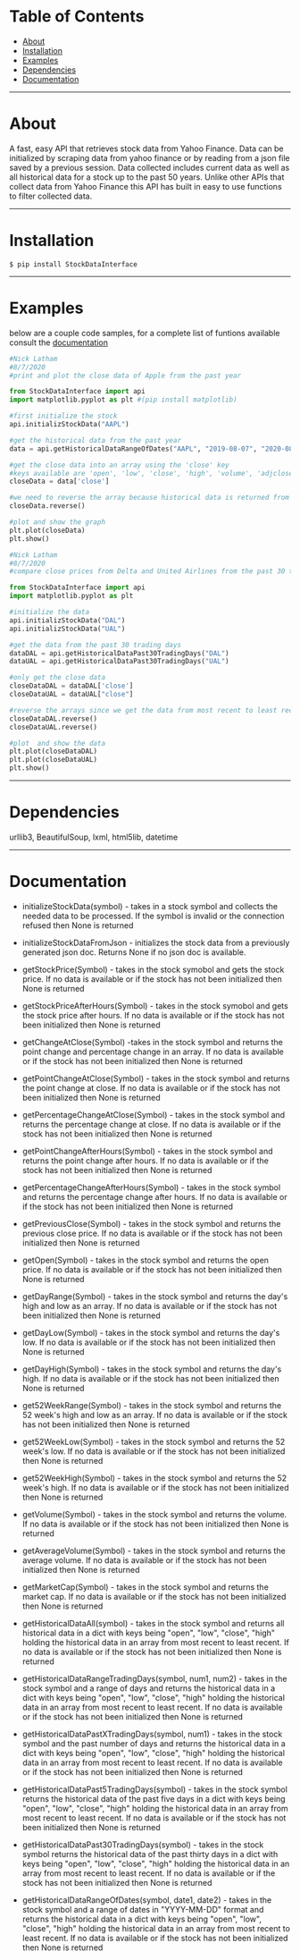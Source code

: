 # Table of Contents


- [About](#About)
- [Installation](#Installation)
- [Examples](#Examples)
- [Dependencies](#Dependencies)
- [Documentation](#Documentation)

---

# About

A fast, easy API that retrieves stock data from Yahoo Finance.
Data can be initialized by scraping data from yahoo finance or by reading from a json file saved by a previous session.
Data collected includes current data as well as all historical data for a stock up to the past 50 years.
Unlike other APIs that collect data from Yahoo Finance this API has built in easy to use functions to filter collected data.

---

# Installation

```shell
$ pip install StockDataInterface
```

---

# Examples

below are a couple code samples, for a complete list of funtions available consult the [documentation](#Documentation) 

 ```python
 #Nick Latham
 #8/7/2020
 #print and plot the close data of Apple from the past year

from StockDataInterface import api 
import matplotlib.pyplot as plt #(pip install matplotlib)

#first initialize the stock
api.initializStockData("AAPL")

#get the historical data from the past year
data = api.getHistoricalDataRangeOfDates("AAPL", "2019-08-07", "2020-08-07")

#get the close data into an array using the 'close' key
#keys available are 'open', 'low', 'close', 'high', 'volume', 'adjclose', and 'date'
closeData = data['close']

#we need to reverse the array because historical data is returned from most recent to least recent
closeData.reverse()

#plot and show the graph
plt.plot(closeData)
plt.show()

 ```

 ```python
 #Nick Latham
 #8/7/2020
 #compare close prices from Delta and United Airlines from the past 30 trading days

from StockDataInterface import api 
import matplotlib.pyplot as plt

#initialize the data
api.initializStockData("DAL")
api.initializStockData("UAL")

#get the data from the past 30 trading days
dataDAL = api.getHistoricalDataPast30TradingDays("DAL")
dataUAL = api.getHistoricalDataPast30TradingDays("UAL")

#only get the close data
closeDataDAL = dataDAL['close']
closeDataUAL = dataUAL["close"]

#reverse the arrays since we get the data from most recent to least recent
closeDataDAL.reverse()
closeDataUAL.reverse()

#plot  and show the data
plt.plot(closeDataDAL)
plt.plot(closeDataUAL)
plt.show()
 ```

---

# Dependencies
urllib3, BeautifulSoup, lxml, html5lib, datetime

---

# Documentation

  - initializeStockData(symbol)  - takes in a stock symbol and collects the needed data to be processed. If the symbol is invalid or the connection refused then None is returned

  - initializeStockDataFromJson - initializes the stock data from a previously generated json doc. Returns None if no json doc is available.

  - getStockPrice(Symbol)        - takes in the stock symobol and gets the stock price. If no data is available or if the stock has not been initialized then None is returned 

  - getStockPriceAfterHours(Symbol) - takes in the stock symobol and gets the stock price after hours. If no data is available or if the stock has not been initialized then None is returned 

  - getChangeAtClose(Symbol)     -takes in the stock symbol and returns the point change and percentage change in an array. If no data is available or if the stock has not been initialized then None is returned 

  - getPointChangeAtClose(Symbol) - takes in the stock symbol and returns the point change at close. If no data is available or if the stock has not been initialized then None is returned 

  - getPercentageChangeAtClose(Symbol) - takes in the stock symbol and returns the percentage change at close. If no data is available or if the stock has not been initialized then None is returned 

  - getPointChangeAfterHours(Symbol) - takes in the stock symbol and returns the point change after hours. If no data is available or if the stock has not been initialized then None is returned 

  - getPercentageChangeAfterHours(Symbol) - takes in the stock symbol and returns the percentage change after hours. If no data is available or if the stock has not been initialized then None is returned 

  - getPreviousClose(Symbol) - takes in the stock symbol and returns the previous close price. If no data is available or if the stock has not been initialized then None is returned 

  - getOpen(Symbol) - takes in the stock symbol and returns the open price. If no data is available or if the stock has not been initialized then None is returned 

  - getDayRange(Symbol) - takes in the stock symbol and returns the day's high and low as an array. If no data is available or if the stock has not been initialized then None is returned 

  - getDayLow(Symbol) - takes in the stock symbol and returns the day's low. If no data is available or if the stock has not been initialized then None is returned 

  - getDayHigh(Symbol) - takes in the stock symbol and returns the day's high. If no data is available or if the stock has not been initialized then None is returned 

  - get52WeekRange(Symbol) - takes in the stock symbol and returns the 52 week's high and low as an array. If no data is available or if the stock has not been initialized then None is returned 

  - get52WeekLow(Symbol) - takes in the stock symbol and returns the 52 week's low. If no data is available or if the stock has not been initialized then None is returned 

  - get52WeekHigh(Symbol) - takes in the stock symbol and returns the 52 week's high. If no data is available or if the stock has not been initialized then None is returned

  - getVolume(Symbol) - takes in the stock symbol and returns the volume. If no data is available or if the stock has not been initialized then None is returned

  - getAverageVolume(Symbol) - takes in the stock symbol and returns the average volume. If no data is available or if the stock has not been initialized then None is returned


  - getMarketCap(Symbol) - takes in the stock symbol and returns the market cap. If no data is available or if the stock has not been initialized then None is returned

  - getHistoricalDataAll(symbol) - takes in the stock symbol and returns all historical data in a dict with keys being "open", "low", "close", "high" holding the historical data in an array from most recent to least recent. If no data is available or if the stock has not been initialized then None is returned

  - getHistoricalDataRangeTradingDays(symbol, num1, num2) - takes in the stock symbol and a range of days and returns the historical data in a dict with keys being "open", "low", "close", "high" holding the historical data in an array from most recent to least recent. If no data is available or if the stock has not been initialized then None is returned

  - getHistoricalDataPastXTradingDays(symbol, num1) - takes in the stock symbol and the past number of days and returns the historical data in a dict with keys being "open", "low", "close", "high" holding the historical data in an array from most recent to least recent. If no data is available or if the stock has not been initialized then None is returned

  - getHistoricalDataPast5TradingDays(symbol) - takes in the stock symbol returns the historical data of the past five days in a dict with keys being "open", "low", "close", "high" holding the historical data in an array from most recent to least recent. If no data is available or if the stock has not been initialized then None is returned

  - getHistoricalDataPast30TradingDays(symbol) - takes in the stock symbol returns the historical data of the past thirty days in a dict with keys being "open", "low", "close", "high" holding the historical data in an array from most recent to least recent. If no data is available or if the stock has not been initialized then None is returned

  - getHistoricalDataRangeOfDates(symbol, date1, date2) - takes in the stock symbol and a range of dates in "YYYY-MM-DD" format and returns the historical data in a dict with keys being "open", "low", "close", "high" holding the historical data in an array from most recent to least recent. If no data is available or if the stock has not been initialized then None is returned
